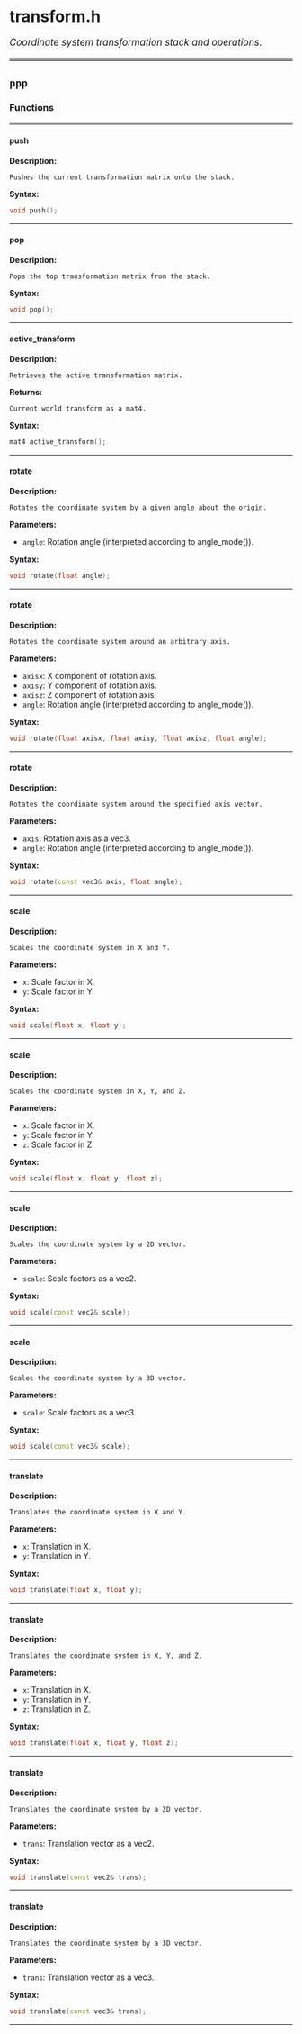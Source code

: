 # transform.h

<style>
  .file-summary { font-size: 1.2em; font-style: italic; margin-bottom: 1em; }
  table { width: 100%; table-layout: fixed; border-collapse: collapse; }
  th, td { border: 1px solid #ddd; padding: 8px; word-wrap: break-word; }
  th { background-color: #f4f4f4; }
</style>

<p class="file-summary">Coordinate system transformation stack and operations.</p>

<hr style="border-top:5px solid #aaa" />

## `ppp`

### Functions
<hr style="border-top:3px solid #ccc" />

#### push

**Description:**
```
Pushes the current transformation matrix onto the stack.
```

**Syntax:**
```cpp
void push();
```

<hr style="border-top:1px solid #eee" />

#### pop

**Description:**
```
Pops the top transformation matrix from the stack.
```

**Syntax:**
```cpp
void pop();
```

<hr style="border-top:1px solid #eee" />

#### active_transform

**Description:**
```
Retrieves the active transformation matrix.
```

**Returns:**
```
Current world transform as a mat4.
```

**Syntax:**
```cpp
mat4 active_transform();
```

<hr style="border-top:1px solid #eee" />

#### rotate

**Description:**
```
Rotates the coordinate system by a given angle about the origin.
```

**Parameters:**

- `angle`: Rotation angle (interpreted according to angle_mode()). 

**Syntax:**
```cpp
void rotate(float angle);
```

<hr style="border-top:1px solid #eee" />

#### rotate

**Description:**
```
Rotates the coordinate system around an arbitrary axis.
```

**Parameters:**

- `axisx`: X component of rotation axis.
- `axisy`: Y component of rotation axis.
- `axisz`: Z component of rotation axis.
- `angle`: Rotation angle (interpreted according to angle_mode()). 

**Syntax:**
```cpp
void rotate(float axisx, float axisy, float axisz, float angle);
```

<hr style="border-top:1px solid #eee" />

#### rotate

**Description:**
```
Rotates the coordinate system around the specified axis vector.
```

**Parameters:**

- `axis`: Rotation axis as a vec3.
- `angle`: Rotation angle (interpreted according to angle_mode()). 

**Syntax:**
```cpp
void rotate(const vec3& axis, float angle);
```

<hr style="border-top:1px solid #eee" />

#### scale

**Description:**
```
Scales the coordinate system in X and Y.
```

**Parameters:**

- `x`: Scale factor in X.
- `y`: Scale factor in Y. 

**Syntax:**
```cpp
void scale(float x, float y);
```

<hr style="border-top:1px solid #eee" />

#### scale

**Description:**
```
Scales the coordinate system in X, Y, and Z.
```

**Parameters:**

- `x`: Scale factor in X.
- `y`: Scale factor in Y.
- `z`: Scale factor in Z. 

**Syntax:**
```cpp
void scale(float x, float y, float z);
```

<hr style="border-top:1px solid #eee" />

#### scale

**Description:**
```
Scales the coordinate system by a 2D vector.
```

**Parameters:**

- `scale`: Scale factors as a vec2. 

**Syntax:**
```cpp
void scale(const vec2& scale);
```

<hr style="border-top:1px solid #eee" />

#### scale

**Description:**
```
Scales the coordinate system by a 3D vector.
```

**Parameters:**

- `scale`: Scale factors as a vec3. 

**Syntax:**
```cpp
void scale(const vec3& scale);
```

<hr style="border-top:1px solid #eee" />

#### translate

**Description:**
```
Translates the coordinate system in X and Y.
```

**Parameters:**

- `x`: Translation in X.
- `y`: Translation in Y. 

**Syntax:**
```cpp
void translate(float x, float y);
```

<hr style="border-top:1px solid #eee" />

#### translate

**Description:**
```
Translates the coordinate system in X, Y, and Z.
```

**Parameters:**

- `x`: Translation in X.
- `y`: Translation in Y.
- `z`: Translation in Z. 

**Syntax:**
```cpp
void translate(float x, float y, float z);
```

<hr style="border-top:1px solid #eee" />

#### translate

**Description:**
```
Translates the coordinate system by a 2D vector.
```

**Parameters:**

- `trans`: Translation vector as a vec2. 

**Syntax:**
```cpp
void translate(const vec2& trans);
```

<hr style="border-top:1px solid #eee" />

#### translate

**Description:**
```
Translates the coordinate system by a 3D vector.
```

**Parameters:**

- `trans`: Translation vector as a vec3. 

**Syntax:**
```cpp
void translate(const vec3& trans);
```

<hr style="border-top:1px solid #eee" />

